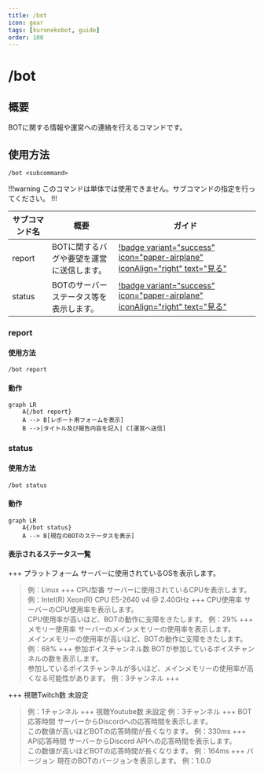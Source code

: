 ```yaml
---
title: /bot
icon: gear
tags: [kuronekobot, guide]
order: 100
---
```


# /bot
## 概要
BOTに関する情報や運営への連絡を行えるコマンドです。

## 使用方法
```
/bot <subcommand>
```

!!!warning
このコマンドは単体では使用できません。サブコマンドの指定を行ってください。
!!!

サブコマンド名 | 概要 | ガイド
-- | -- | --
report | BOTに関するバグや要望を運営に送信します。 | [!badge variant="success" icon="paper-airplane" iconAlign="right" text="見る"](#report)
status | BOTのサーバーステータス等を表示します。 | [!badge variant="success" icon="paper-airplane" iconAlign="right" text="見る"](#status)

### report
#### 使用方法
```
/bot report
```

#### 動作
```mermaid
graph LR
    A{/bot report}
    A --> B[レポート用フォームを表示]
    B -->|タイトル及び報告内容を記入| C[運営へ送信]
```

### status
#### 使用方法
```
/bot status
```

#### 動作
```mermaid
graph LR
    A{/bot status}
    A --> B[現在のBOTのステータスを表示]
```

#### 表示されるステータス一覧
+++ プラットフォーム
サーバーに使用されているOSを表示します。
> 例：Linux
+++ CPU型番
サーバーに使用されているCPUを表示します。
> 例：Intel(R) Xeon(R) CPU E5-2640 v4 @ 2.40GHz
+++ CPU使用率
サーバーのCPU使用率を表示します。  
CPU使用率が高いほど、BOTの動作に支障をきたします。
> 例：29%
+++ メモリー使用率
サーバーのメインメモリーの使用率を表示します。  
メインメモリーの使用率が高いほど、BOTの動作に支障をきたします。
> 例：68%
+++ 参加ボイスチャンネル数
BOTが参加しているボイスチャンネルの数を表示します。  
参加しているボイスチャンネルが多いほど、メインメモリーの使用率が高くなる可能性があります。
> 例：3チャンネル
+++

+++ 視聴Twitch数
未設定
> 例：1チャンネル
+++ 視聴Youtube数
未設定
> 例：3チャンネル
+++ BOT応答時間
サーバーからDiscordへの応答時間を表示します。  
この数値が高いほどBOTの応答時間が長くなります。
> 例：330ms
+++ API応答時間
サーバーからDiscord APIへの応答時間を表示します。  
この数値が高いほどBOTの応答時間が長くなります。
> 例：164ms
+++ バージョン
現在のBOTのバージョンを表示します。
> 例：1.0.0